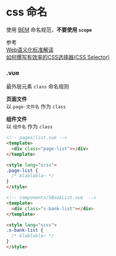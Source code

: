 # css 命名
使用 [BEM](http://getbem.com/) 命名规范，**不要使用 `scope`**

参考  
[Web语义化标准解读](https://github.com/kuitos/kuitos.github.io/issues/33)  
[如何撰写有效率的CSS选择器(CSS Selector)](http://www.mrmu.com.tw/2011/10/11/writing-efficient-css-selectors/)  

### .vue
最外层元素 `class` 命名规则

**页面文件**  
以 `page-文件名` 作为 `class`

**组件文件**  
以 `组件名` 作为 `class`

```html
<!-- pages/list.vue -->
<template>
  <div class="page-list"></div>
</template>

<style lang="scss">
.page-list {
  /* blablabla~ */
}
</style>

<!-- components/SBankList.vue  -->
<template>
  <div class="s-bank-list"></div>
</template>

<style lang="scss">
.s-bank-list {
  /* blablabla~ */
}
</style>
```
